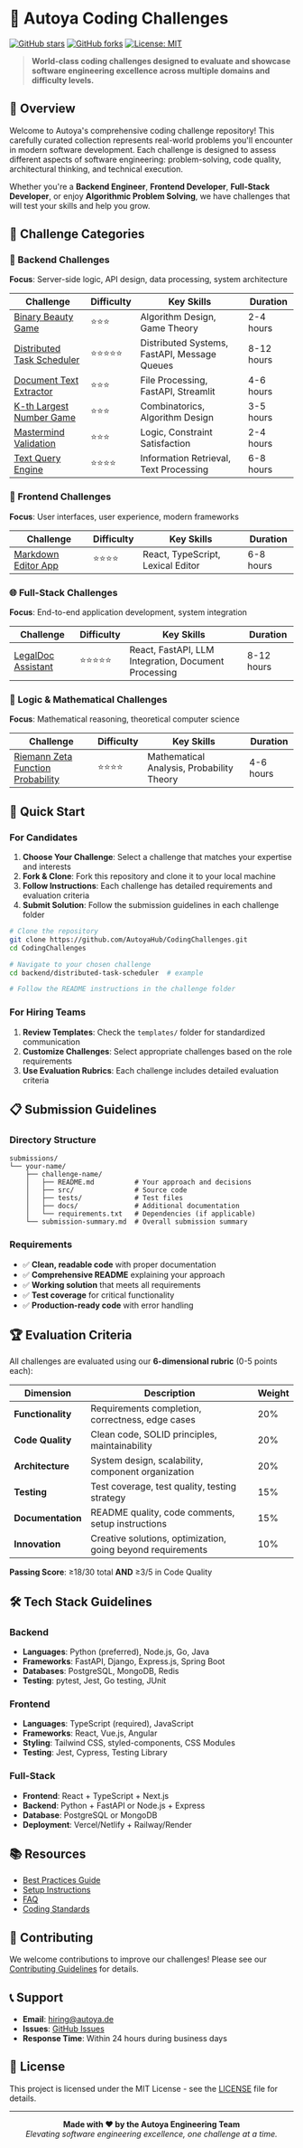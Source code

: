 # 🚀 Autoya Coding Challenges

[![GitHub stars](https://img.shields.io/github/stars/AutoyaHub/CodingChallenges?style=social)](https://github.com/AutoyaHub/CodingChallenges)
[![GitHub forks](https://img.shields.io/github/forks/AutoyaHub/CodingChallenges?style=social)](https://github.com/AutoyaHub/CodingChallenges)
[![License: MIT](https://img.shields.io/badge/License-MIT-yellow.svg)](https://opensource.org/licenses/MIT)

> **World-class coding challenges designed to evaluate and showcase software engineering excellence across multiple domains and difficulty levels.**

## 🎯 Overview

Welcome to Autoya's comprehensive coding challenge repository! This carefully curated collection represents real-world problems you'll encounter in modern software development. Each challenge is designed to assess different aspects of software engineering: problem-solving, code quality, architectural thinking, and technical execution.

Whether you're a **Backend Engineer**, **Frontend Developer**, **Full-Stack Developer**, or enjoy **Algorithmic Problem Solving**, we have challenges that will test your skills and help you grow.

## 📁 Challenge Categories

### 🔧 Backend Challenges
**Focus**: Server-side logic, API design, data processing, system architecture

| Challenge | Difficulty | Key Skills | Duration |
|-----------|------------|------------|----------|
| [Binary Beauty Game](backend/binary-beauty-game/) | ⭐⭐⭐ | Algorithm Design, Game Theory | 2-4 hours |
| [Distributed Task Scheduler](backend/distributed-task-scheduler/) | ⭐⭐⭐⭐⭐ | Distributed Systems, FastAPI, Message Queues | 8-12 hours |
| [Document Text Extractor](backend/document-text-extractor/) | ⭐⭐⭐ | File Processing, FastAPI, Streamlit | 4-6 hours |
| [K-th Largest Number Game](backend/kth-largest-game/) | ⭐⭐⭐ | Combinatorics, Algorithm Design | 3-5 hours |
| [Mastermind Validation](backend/mastermind-validation/) | ⭐⭐⭐ | Logic, Constraint Satisfaction | 2-4 hours |
| [Text Query Engine](backend/query-engine/) | ⭐⭐⭐⭐ | Information Retrieval, Text Processing | 6-8 hours |

### 🎨 Frontend Challenges
**Focus**: User interfaces, user experience, modern frameworks

| Challenge | Difficulty | Key Skills | Duration |
|-----------|------------|------------|----------|
| [Markdown Editor App](frontend/markdown-editor/) | ⭐⭐⭐⭐ | React, TypeScript, Lexical Editor | 6-8 hours |

### 🌐 Full-Stack Challenges
**Focus**: End-to-end application development, system integration

| Challenge | Difficulty | Key Skills | Duration |
|-----------|------------|------------|----------|
| [LegalDoc Assistant](fullstack/legaldoc-assistant/) | ⭐⭐⭐⭐⭐ | React, FastAPI, LLM Integration, Document Processing | 8-12 hours |

### 🧮 Logic & Mathematical Challenges
**Focus**: Mathematical reasoning, theoretical computer science

| Challenge | Difficulty | Key Skills | Duration |
|-----------|------------|------------|----------|
| [Riemann Zeta Function Probability](logic/riemann-zeta-probability/) | ⭐⭐⭐⭐ | Mathematical Analysis, Probability Theory | 4-6 hours |

## 🚀 Quick Start

### For Candidates
1. **Choose Your Challenge**: Select a challenge that matches your expertise and interests
2. **Fork & Clone**: Fork this repository and clone it to your local machine
3. **Follow Instructions**: Each challenge has detailed requirements and evaluation criteria
4. **Submit Solution**: Follow the submission guidelines in each challenge folder

```bash
# Clone the repository
git clone https://github.com/AutoyaHub/CodingChallenges.git
cd CodingChallenges

# Navigate to your chosen challenge
cd backend/distributed-task-scheduler  # example

# Follow the README instructions in the challenge folder
```

### For Hiring Teams
1. **Review Templates**: Check the `templates/` folder for standardized communication
2. **Customize Challenges**: Select appropriate challenges based on the role requirements
3. **Use Evaluation Rubrics**: Each challenge includes detailed evaluation criteria

## 📋 Submission Guidelines

### Directory Structure
```
submissions/
└── your-name/
    ├── challenge-name/
    │   ├── README.md          # Your approach and decisions
    │   ├── src/               # Source code
    │   ├── tests/             # Test files
    │   ├── docs/              # Additional documentation
    │   └── requirements.txt   # Dependencies (if applicable)
    └── submission-summary.md  # Overall submission summary
```

### Requirements
- ✅ **Clean, readable code** with proper documentation
- ✅ **Comprehensive README** explaining your approach
- ✅ **Working solution** that meets all requirements
- ✅ **Test coverage** for critical functionality
- ✅ **Production-ready code** with error handling

## 🏆 Evaluation Criteria

All challenges are evaluated using our **6-dimensional rubric** (0-5 points each):

| Dimension | Description | Weight |
|-----------|-------------|---------|
| **Functionality** | Requirements completion, correctness, edge cases | 20% |
| **Code Quality** | Clean code, SOLID principles, maintainability | 20% |
| **Architecture** | System design, scalability, component organization | 20% |
| **Testing** | Test coverage, test quality, testing strategy | 15% |
| **Documentation** | README quality, code comments, setup instructions | 15% |
| **Innovation** | Creative solutions, optimization, going beyond requirements | 10% |

**Passing Score**: ≥18/30 total **AND** ≥3/5 in Code Quality

## 🛠️ Tech Stack Guidelines

### Backend
- **Languages**: Python (preferred), Node.js, Go, Java
- **Frameworks**: FastAPI, Django, Express.js, Spring Boot
- **Databases**: PostgreSQL, MongoDB, Redis
- **Testing**: pytest, Jest, Go testing, JUnit

### Frontend
- **Languages**: TypeScript (required), JavaScript
- **Frameworks**: React, Vue.js, Angular
- **Styling**: Tailwind CSS, styled-components, CSS Modules
- **Testing**: Jest, Cypress, Testing Library

### Full-Stack
- **Frontend**: React + TypeScript + Next.js
- **Backend**: Python + FastAPI or Node.js + Express
- **Database**: PostgreSQL or MongoDB
- **Deployment**: Vercel/Netlify + Railway/Render

## 📚 Resources

- [Best Practices Guide](docs/best-practices.md)
- [Setup Instructions](docs/setup.md)
- [FAQ](docs/faq.md)
- [Coding Standards](docs/coding-standards.md)

## 🤝 Contributing

We welcome contributions to improve our challenges! Please see our [Contributing Guidelines](CONTRIBUTING.md) for details.

## 📞 Support

- **Email**: hiring@autoya.de
- **Issues**: [GitHub Issues](https://github.com/AutoyaHub/CodingChallenges/issues)
- **Response Time**: Within 24 hours during business days

## 📄 License

This project is licensed under the MIT License - see the [LICENSE](LICENSE) file for details.

---

<div align="center">
  <strong>Made with ❤️ by the Autoya Engineering Team</strong><br>
  <em>Elevating software engineering excellence, one challenge at a time.</em>
</div>